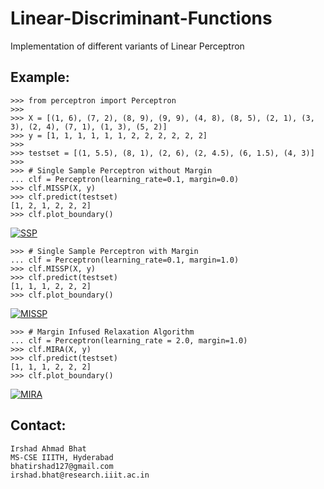# Linear-Discriminant-Functions

Implementation of different variants of Linear Perceptron

## Example:

    >>> from perceptron import Perceptron
    >>> 
    >>> X = [(1, 6), (7, 2), (8, 9), (9, 9), (4, 8), (8, 5), (2, 1), (3, 3), (2, 4), (7, 1), (1, 3), (5, 2)]
    >>> y = [1, 1, 1, 1, 1, 1, 2, 2, 2, 2, 2, 2]
    >>> 
    >>> testset = [(1, 5.5), (8, 1), (2, 6), (2, 4.5), (6, 1.5), (4, 3)]
    >>> 
    >>> # Single Sample Perceptron without Margin    
    ... clf = Perceptron(learning_rate=0.1, margin=0.0)
    >>> clf.MISSP(X, y)
    >>> clf.predict(testset)
    [1, 2, 1, 2, 2, 2]
    >>> clf.plot_boundary()

[![SSP](https://github.com/irshadbhat/Linear-Discriminant-Functions/img/SSP.png)](https://github.com/irshadbhat/Linear-Discriminant-Functions/img/SSP.png)

    >>> # Single Sample Perceptron with Margin    
    ... clf = Perceptron(learning_rate=0.1, margin=1.0)
    >>> clf.MISSP(X, y)
    >>> clf.predict(testset)
    [1, 1, 1, 2, 2, 2]
    >>> clf.plot_boundary()

[![MISSP](https://github.com/irshadbhat/Linear-Discriminant-Functions/img/SSP.png)](https://github.com/irshadbhat/Linear-Discriminant-Functions/img/MISSP.png)

    >>> # Margin Infused Relaxation Algorithm
    ... clf = Perceptron(learning_rate = 2.0, margin=1.0)
    >>> clf.MIRA(X, y)
    >>> clf.predict(testset)
    [1, 1, 1, 2, 2, 2]
    >>> clf.plot_boundary()

[![MIRA](https://github.com/irshadbhat/Linear-Discriminant-Functions/img/SSP.png)](https://github.com/irshadbhat/Linear-Discriminant-Functions/img/MIRA.png)


## Contact:

    Irshad Ahmad Bhat
    MS-CSE IIITH, Hyderabad
    bhatirshad127@gmail.com
    irshad.bhat@research.iiit.ac.in

